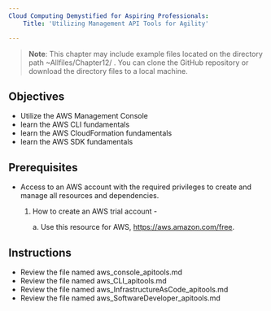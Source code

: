 ```yaml
---
Cloud Computing Demystified for Aspiring Professionals:
    Title: 'Utilizing Management API Tools for Agility'

---
```


>**Note**: This chapter may include example files located on the directory path ~Allfiles/Chapter12/ . You can clone the GitHub repository or download the directory files to a local machine.

## Objectives

-  Utilize the AWS Management Console
-  learn the AWS CLI fundamentals
-  learn the AWS CloudFormation fundamentals
-  learn the AWS SDK fundamentals


## Prerequisites

- Access to an AWS account with the required privileges to create and manage all resources and dependencies.

    1. How to create an AWS trial account -

	    a. Use this resource for AWS, https://aws.amazon.com/free.

## Instructions
- Review the file named aws_console_apitools.md
- Review the file named aws_CLI_apitools.md
- Review the file named aws_InfrastructureAsCode_apitools.md
- Review the file named aws_SoftwareDeveloper_apitools.md

